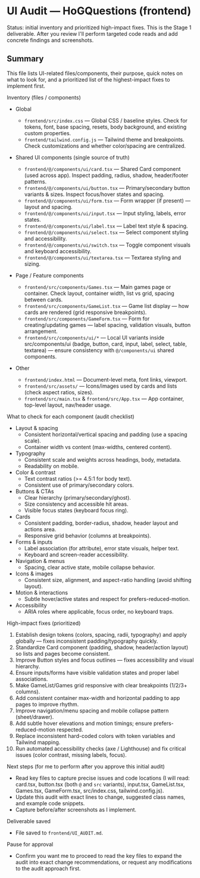 # UI Audit — HoGQuestions (frontend)

Status: initial inventory and prioritized high-impact fixes. This is the Stage 1 deliverable. After you review I'll perform targeted code reads and add concrete findings and screenshots.

Summary
-------
This file lists UI-related files/components, their purpose, quick notes on what to look for, and a prioritized list of the highest-impact fixes to implement first.

Inventory (files / components)
- Global
  - `frontend/src/index.css` — Global CSS / baseline styles. Check for tokens, font, base spacing, resets, body background, and existing custom properties.
  - `frontend/tailwind.config.js` — Tailwind theme and breakpoints. Check customizations and whether color/spacing are centralized.

- Shared UI components (single source of truth)
  - `frontend/@/components/ui/card.tsx` — Shared Card component (used across app). Inspect padding, radius, shadow, header/footer patterns.
  - `frontend/@/components/ui/button.tsx` — Primary/secondary button variants & sizes. Inspect focus/hover states and spacing.
  - `frontend/@/components/ui/form.tsx` — Form wrapper (if present) — layout and spacing.
  - `frontend/@/components/ui/input.tsx` — Input styling, labels, error states.
  - `frontend/@/components/ui/label.tsx` — Label text style & spacing.
  - `frontend/@/components/ui/select.tsx` — Select component styling and accessibility.
  - `frontend/@/components/ui/switch.tsx` — Toggle component visuals and keyboard accessibility.
  - `frontend/@/components/ui/textarea.tsx` — Textarea styling and sizing.

- Page / Feature components
  - `frontend/src/components/Games.tsx` — Main games page or container. Check layout, container width, list vs grid, spacing between cards.
  - `frontend/src/components/GameList.tsx` — Game list display — how cards are rendered (grid responsive breakpoints).
  - `frontend/src/components/GameForm.tsx` — Form for creating/updating games — label spacing, validation visuals, button arrangement.
  - `frontend/src/components/ui/*` — Local UI variants inside src/components/ui (badge, button, card, input, label, select, table, textarea) — ensure consistency with `@/components/ui` shared components.

- Other
  - `frontend/index.html` — Document-level meta, font links, viewport.
  - `frontend/src/assets/` — Icons/images used by cards and lists (check aspect ratios, sizes).
  - `frontend/src/main.tsx` & `frontend/src/App.tsx` — App container, top-level layout, nav/header usage.

What to check for each component (audit checklist)
- Layout & spacing
  - Consistent horizontal/vertical spacing and padding (use a spacing scale).
  - Container width vs content (max-widths, centered content).
- Typography
  - Consistent scale and weights across headings, body, metadata.
  - Readability on mobile.
- Color & contrast
  - Text contrast ratios (>= 4.5:1 for body text).
  - Consistent use of primary/secondary colors.
- Buttons & CTAs
  - Clear hierarchy (primary/secondary/ghost).
  - Size consistency and accessible hit areas.
  - Visible focus states (keyboard focus ring).
- Cards
  - Consistent padding, border-radius, shadow, header layout and actions area.
  - Responsive grid behavior (columns at breakpoints).
- Forms & inputs
  - Label association (for attribute), error state visuals, helper text.
  - Keyboard and screen-reader accessibility.
- Navigation & menus
  - Spacing, clear active state, mobile collapse behavior.
- Icons & images
  - Consistent size, alignment, and aspect-ratio handling (avoid shifting layout).
- Motion & interactions
  - Subtle hover/active states and respect for prefers-reduced-motion.
- Accessibility
  - ARIA roles where applicable, focus order, no keyboard traps.

High-impact fixes (prioritized)
1. Establish design tokens (colors, spacing, radii, typography) and apply globally — fixes inconsistent padding/typography quickly.
2. Standardize Card component (padding, shadow, header/action layout) so lists and pages become consistent.
3. Improve Button styles and focus outlines — fixes accessibility and visual hierarchy.
4. Ensure inputs/forms have visible validation states and proper label associations.
5. Make GameList/Games grid responsive with clear breakpoints (1/2/3+ columns).
6. Add consistent container max-width and horizontal padding to app pages to improve rhythm.
7. Improve navigation/menu spacing and mobile collapse pattern (sheet/drawer).
8. Add subtle hover elevations and motion timings; ensure prefers-reduced-motion respected.
9. Replace inconsistent hard-coded colors with token variables and Tailwind mapping.
10. Run automated accessibility checks (axe / Lighthouse) and fix critical issues (color contrast, missing labels, focus).

Next steps (for me to perform after you approve this initial audit)
- Read key files to capture precise issues and code locations (I will read: card.tsx, button.tsx (both `@` and `src` variants), input.tsx, GameList.tsx, Games.tsx, GameForm.tsx, src/index.css, tailwind.config.js).
- Update this audit with exact lines to change, suggested class names, and example code snippets.
- Capture before/after screenshots as I implement.

Deliverable saved
- File saved to `frontend/UI_AUDIT.md`.

Pause for approval
- Confirm you want me to proceed to read the key files to expand the audit into exact change recommendations, or request any modifications to the audit approach first.
